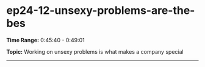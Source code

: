 # ep24-12-unsexy-problems-are-the-bes

**Time Range:** 0:45:40 - 0:49:01

**Topic:** Working on unsexy problems is what makes a company special

---
